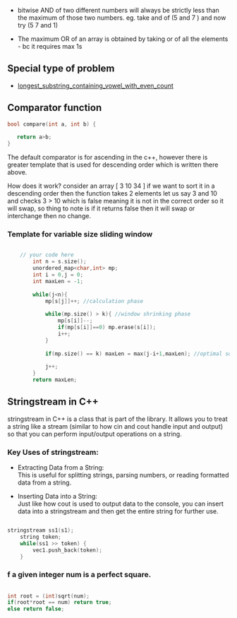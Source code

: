 * bitwise AND of two different numbers will always be strictly less than the maximum of those two numbers.
   eg. take and of (5 and 7 ) and now try (5 7 and 1) 

* The maximum OR of an array is obtained by taking or of all the elements - bc it requires max 1s

## Special type of problem 
* [longest_substring_containing_vowel_with_even_count](\DailyProblems\15Sept_longest_substring_containing_vowel_with_even_count.md)


## Comparator function 
``` cpp
bool compare(int a, int b) {
   
   return a>b;
}
```

The default comparator is for ascending in the c++, however there is greater<int> template that is used for descending order which is written there above.

How does it work?
consider an array [ 3 10 34 ]
if we want to sort it in a descending order then the function takes 2 elements let us say 3 and 10 and checks 3 > 10 which is false meaning it is not in the correct order so it will swap, so thing to note is if it returns false then it will swap or interchange then no change. 


### Template for variable size sliding window 
```cpp

    // your code here
        int n = s.size();
        unordered_map<char,int> mp;
        int i = 0,j = 0;
        int maxLen = -1;
        
        while(j<n){
            mp[s[j]]++; //calculation phase
            
            while(mp.size() > k){ //window shrinking phase 
                mp[s[i]]--;
                if(mp[s[i]]==0) mp.erase(s[i]);
                i++;
            }
            
            if(mp.size() == k) maxLen = max(j-i+1,maxLen); //optimal solution calculation phase
            
            j++;
        }
        return maxLen;

```

## Stringstream in C++
stringstream in C++ is a class that is part of the <sstream> library. It allows you to treat a string like a stream (similar to how cin and cout handle input and output) so that you can perform input/output operations on a string.

### Key Uses of stringstream:
* Extracting Data from a String:<br>
This is useful for splitting strings, parsing numbers, or reading formatted data from a string.

* Inserting Data into a String:<br>
Just like how cout is used to output data to the console, you can insert data into a stringstream and then get the entire string for further use.

```cpp

stringstream ss1(s1);
    string token;
    while(ss1 >> token) {
        vec1.push_back(token);
    }

```

### f a given integer num is a perfect square.

```cpp
   
int root = (int)sqrt(num);
if(root*root == num) return true;
else return false;
```